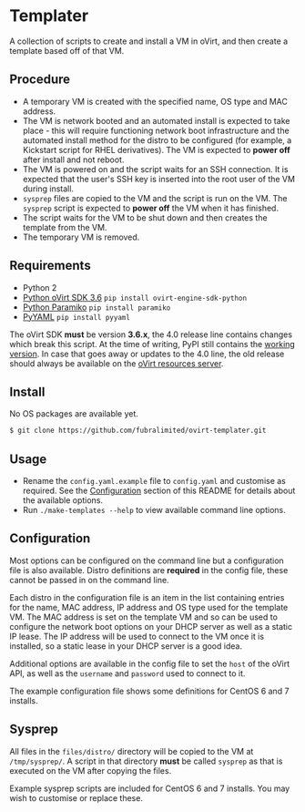 # Templater

A collection of scripts to create and install a VM in oVirt, and then create
a template based off of that VM.

## Procedure

- A temporary VM is created with the specified name, OS type and MAC address.
- The VM is network booted and an automated install is expected to take place -
  this will require functioning network boot infrastructure and the automated
  install method for the distro to be configured (for example, a Kickstart
  script for RHEL derivatives). The VM is expected to **power off** after
  install and not reboot.
- The VM is powered on and the script waits for an SSH connection. It is
  expected that the user's SSH key is inserted into the root user of the VM
  during install.
- `sysprep` files are copied to the VM and the script is run on the VM. The
  `sysprep` script is expected to **power off** the VM when it has finished.
- The script waits for the VM to be shut down and then creates the template
  from the VM.
- The temporary VM is removed.

## Requirements

- Python 2
- [Python oVirt SDK 3.6](https://github.com/oVirt/ovirt-engine-sdk) `pip install ovirt-engine-sdk-python`
- [Python Paramiko](https://github.com/paramiko/paramiko) `pip install paramiko`
- [PyYAML](http://pyyaml.org) `pip install pyyaml`

The oVirt SDK **must** be version **3.6.x**, the 4.0 release line contains
changes which break this script.  At the time of writing, PyPI still contains
the [working version](https://pypi.python.org/pypi/ovirt-engine-sdk-python/3.6.0.3).
In case that goes away or updates to the 4.0 line, the old release should
always be available on the [oVirt resources server](http://plain.resources.ovirt.org/pub/ovirt-3.6/src/ovirt-engine-sdk-python/ovirt-engine-sdk-python-3.6.0.3.tar.gz).

## Install

No OS packages are available yet.

```bash
$ git clone https://github.com/fubralimited/ovirt-templater.git
```

## Usage

- Rename the `config.yaml.example` file to `config.yaml` and customise as
  required. See the [Configuration](#configuration) section of this README for
  details about the available options.
- Run `./make-templates --help` to view available command line options.

## Configuration

Most options can be configured on the command line but a configuration file is
also available. Distro definitions are **required** in the config file, these
cannot be passed in on the command line.

Each distro in the configuration file is an item in the list containing entries
for the name, MAC address, IP address and OS type used for the template VM. The
MAC address is set on the template VM and so can be used to configure the
network boot options on your DHCP server as well as a static IP lease. The IP
address will be used to connect to the VM once it is installed, so a static
lease in your DHCP server is a good idea.

Additional options are available in the config file to set the `host` of the
oVirt API, as well as the `username` and `password` used to connect to it.

The example configuration file shows some definitions for CentOS 6 and
7 installs.

## Sysprep

All files in the `files/distro/` directory will be copied to the VM at
`/tmp/sysprep/`. A script in that directory **must** be called `sysprep` as
that is executed on the VM after copying the files.

Example sysprep scripts are included for CentOS 6 and 7 installs. You may wish
to customise or replace these.
